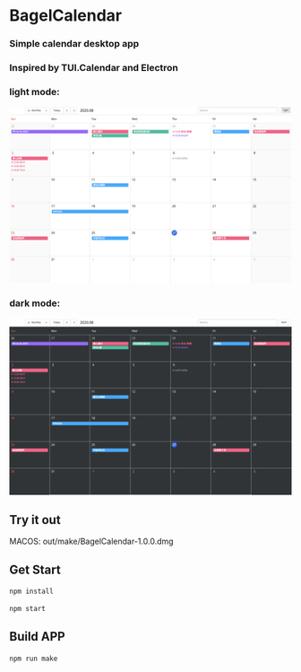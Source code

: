 # BagelCalendar
### Simple calendar desktop app
### Inspired by TUI.Calendar and Electron

### light mode:
![Alt text](src/calendar/images/screen-shot-light.png?raw=true)

### dark mode:
![Alt text](src/calendar/images/screen-shot-dark.png?raw=true)

## Try it out
MACOS: out/make/BagelCalendar-1.0.0.dmg

## Get Start

```js
npm install
```

```js
npm start
```

## Build APP

```js
npm run make
```
